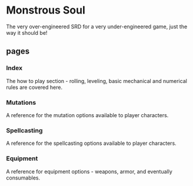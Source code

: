 # Monstrous Soul

The very over-engineered SRD for a very under-engineered game, just the way it should be!

## pages

### Index

The how to play section - rolling, leveling, basic mechanical and numerical rules are covered here.

### Mutations

A reference for the mutation options available to player characters.

### Spellcasting

A reference for the spellcasting options available to player characters.

### Equipment

A reference for equipment options - weapons, armor, and eventually consumables.
